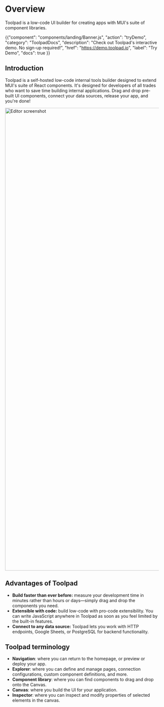 # Overview

<p class="description">Toolpad is a low-code UI builder for creating apps with MUI's suite of component libraries.</p>

{{"component": "components/landing/Banner.js", "action": "tryDemo", "category": "ToolpadDocs", "description": "Check out Toolpad's interactive demo. No sign-up required!", "href": "https://demo.toolpad.io", "label": "Try Demo", "docs": true }}

## Introduction

Toolpad is a self-hosted low-code internal tools builder designed to extend MUI's suite of React components.
It's designed for developers of all trades who want to save time building internal applications.
Drag and drop pre-built UI components, connect your data sources, release your app, and you're done!

<img src="/static/toolpad/docs/overview/main.png?v=0" alt="Editor screenshot" width="1511px" />

## Advantages of Toolpad

- **Build faster than ever before:** measure your development time in minutes rather than hours or days—simply drag and drop the components you need.
- **Extensible with code:** build low-code with pro-code extensibility. You can write JavaScript anywhere in Toolpad as soon as you feel limited by the built-in features.
- **Connect to any data source:** Toolpad lets you work with HTTP endpoints, Google Sheets, or PostgreSQL for backend functionality.

## Toolpad terminology

- **Navigation**: where you can return to the homepage, or preview or deploy your app.
- **Explorer**: where you can define and manage pages, connection configurations, custom component definitions, and more.
- **Component library**: where you can find components to drag and drop onto the Canvas.
- **Canvas**: where you build the UI for your application.
- **Inspector**: where you can inspect and modify properties of selected elements in the canvas.
